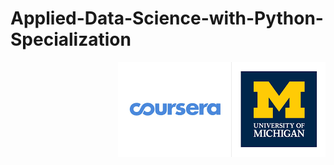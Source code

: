 # Applied-Data-Science-with-Python-Specialization
<img align="right" src="https://github.com/richakbee/Applied-Data-Science-with-Python-Specialization/blob/main/coursera%2Bmichigan.png"/>
